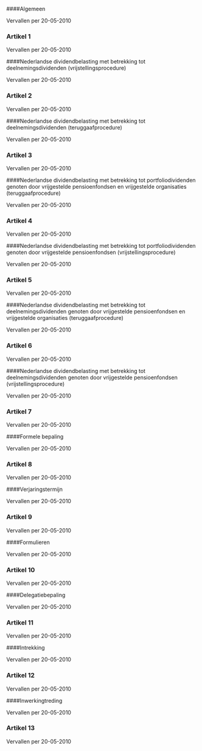<meta http-equiv='Content-Type' content='text/html; charset=utf-8' />


####Algemeen

Vervallen per 20-05-2010 

### Artikel 1 
Vervallen per 20-05-2010 

####Nederlandse dividendbelasting met betrekking tot deelnemingsdividenden (vrijstellingsprocedure)

Vervallen per 20-05-2010 

### Artikel 2 
Vervallen per 20-05-2010 

####Nederlandse dividendbelasting met betrekking tot deelnemingsdividenden (teruggaafprocedure)

Vervallen per 20-05-2010 

### Artikel 3 
Vervallen per 20-05-2010 

####Nederlandse dividendbelasting met betrekking tot portfoliodividenden genoten door vrijgestelde pensioenfondsen en vrijgestelde organisaties (teruggaafprocedure)

Vervallen per 20-05-2010 

### Artikel 4 
Vervallen per 20-05-2010 

####Nederlandse dividendbelasting met betrekking tot portfoliodividenden genoten door vrijgestelde pensioenfondsen (vrijstellingsprocedure)

Vervallen per 20-05-2010 

### Artikel 5 
Vervallen per 20-05-2010 

####Nederlandse dividendbelasting met betrekking tot deelnemingsdividenden genoten door vrijgestelde pensioenfondsen en vrijgestelde organisaties (teruggaafprocedure)

Vervallen per 20-05-2010 

### Artikel 6 
Vervallen per 20-05-2010 

####Nederlandse dividendbelasting met betrekking tot deelnemingsdividenden genoten door vrijgestelde pensioenfondsen (vrijstellingsprocedure)

Vervallen per 20-05-2010 

### Artikel 7 
Vervallen per 20-05-2010 

####Formele bepaling

Vervallen per 20-05-2010 

### Artikel 8 
Vervallen per 20-05-2010 

####Verjaringstermijn

Vervallen per 20-05-2010 

### Artikel 9 
Vervallen per 20-05-2010 

####Formulieren

Vervallen per 20-05-2010 

### Artikel 10 
Vervallen per 20-05-2010 

####Delegatiebepaling

Vervallen per 20-05-2010 

### Artikel 11 
Vervallen per 20-05-2010 

####Intrekking

Vervallen per 20-05-2010 

### Artikel 12 
Vervallen per 20-05-2010 

####Inwerkingtreding

Vervallen per 20-05-2010 

### Artikel 13 
Vervallen per 20-05-2010 

